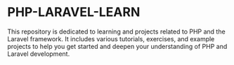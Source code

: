 # PHP-LARAVEL-LEARN
This repository is dedicated to learning and projects related to PHP and the Laravel framework. It includes various tutorials, exercises, and example projects to help you get started and deepen your understanding of PHP and Laravel development.
